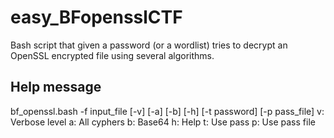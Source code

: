 # easy_BFopensslCTF

Bash script that given a password (or a wordlist) tries to decrypt an OpenSSL encrypted file using several algorithms.

## Help message
bf_openssl.bash -f input_file [-v] [-a] [-b] [-h] [-t password] [-p pass_file]
  v: Verbose level
  a: All cyphers
  b: Base64
  h: Help
  t: Use pass
  p: Use pass file
